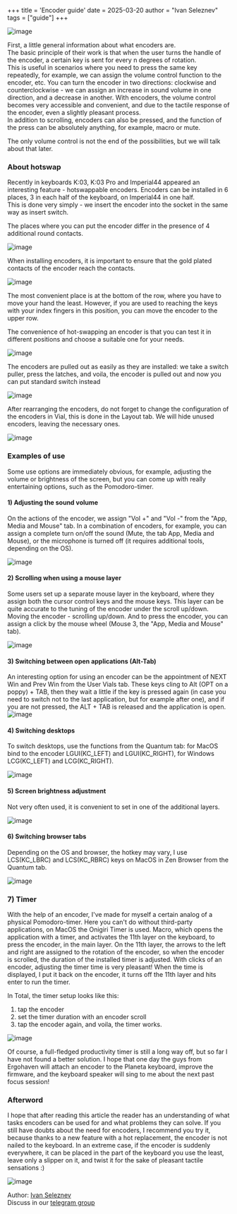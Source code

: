 +++
title = 'Encoder guide'
date = 2025-03-20
author = "Ivan Seleznev"
tags = ["guide"]
+++

![image](/images/encoders/1.png)

First, a little general information about what encoders are.  
The basic principle of their work is that when the user turns the handle of the encoder, a certain key is sent for every n degrees of rotation.  
This is useful in scenarios where you need to press the same key repeatedly, for example, we can assign the volume control function to the encoder, etc. You can turn the encoder in two directions: clockwise and counterclockwise - we can assign an increase in sound volume in one direction, and a decrease in another. With encoders, the volume control becomes very accessible and convenient, and due to the tactile response of the encoder, even a slightly pleasant process.  
In addition to scrolling, encoders can also be pressed, and the function of the press can be absolutely anything, for example, macro or mute.

The only volume control is not the end of the possibilities, but we will talk about that later.

### About hotswap
Recently in keyboards K:03, K:03 Pro and Imperial44 appeared an interesting feature - hotswappable encoders. 
Encoders can be installed in 6 places, 3 in each half of the keyboard, on Imperial44 in one half.  
This is done very simply - we insert the encoder into the socket in the same way as insert switch. 

The places where you can put the encoder differ in the presence of 4 additional round contacts.

![image](/images/encoders/2.png)


When installing encoders, it is important to ensure that the gold plated contacts of the encoder reach the contacts.

![image](/images/encoders/3.png)


The most convenient place is at the bottom of the row, where you have to move your hand the least. However, if you are used to reaching the keys with your index fingers in this position, you can move the encoder to the upper row.

The convenience of hot-swapping an encoder is that you can test it in different positions and choose a suitable one for your needs.

![image](/images/encoders/4.gif)


The encoders are pulled out as easily as they are installed: we take a switch puller, press the latches, and voila, the encoder is pulled out and now you can put standard switch instead

![image](/images/encoders/5.png)


After rearranging the encoders, do not forget to change the configuration of the encoders in Vial, this is done in the Layout tab. We will hide unused encoders, leaving the necessary ones.

![image](/images/encoders/6.gif)


### Examples of use

Some use options are immediately obvious, for example, adjusting the volume or brightness of the screen, but you can come up with really entertaining options, such as the Pomodoro-timer.

#### 1) Adjusting the sound volume
On the actions of the encoder, we assign "Vol +" and "Vol -" from the "App, Media and Mouse" tab. In a combination of encoders, for example, you can assign a complete turn on/off the sound (Mute, the tab App, Media and Mouse), or the microphone is turned off (it requires additional tools, depending on the OS).

![image](/images/encoders/7.gif)


#### 2) Scrolling when using a mouse layer
Some users set up a separate mouse layer in the keyboard, where they assign both the cursor control keys and the mouse keys. This layer can be quite accurate to the tuning of the encoder under the scroll up/down. Moving the encoder - scrolling up/down. And to press the encoder, you can assign a click by the mouse wheel (Mouse 3, the "App, Media and Mouse" tab).

![image](/images/encoders/8.png)

#### 3) Switching between open applications (Alt-Tab)
An interesting option for using an encoder can be the appointment of NEXT Win and Prev Win from the User Vials tab. These keys cling to Alt (OPT on a poppy) + TAB, then they wait a little if the key is pressed again (in case you need to switch not to the last application, but for example after one), and if you are not pressed, the ALT + TAB is released and the application is open.
![image](/images/encoders/9.png)

#### 4) Switching desktops
To switch desktops, use the functions from the Quantum tab: for MacOS bind to the encoder LGUI(KC_LEFT) and LGUI(KC_RIGHT), for Windows LCG(KC_LEFT) and LCG(KC_RIGHT).

![image](/images/encoders/10.png)

#### 5) Screen brightness adjustment
Not very often used, it is convenient to set in one of the additional layers.

![image](/images/encoders/11.gif)

#### 6) Switching browser tabs
Depending on the OS and browser, the hotkey may vary, I use LCS(KC_LBRC) and LCS(KC_RBRC) keys on MacOS in Zen Browser from the Quantum tab.

![image](/images/encoders/12.png)

### 7) Timer
With the help of an encoder, I've made for myself a certain analog of a physical Pomodoro-timer. Here you can't do without third-party applications, on MacOS the Onigiri Timer is used.
Macro, which opens the application with a timer, and activates the 11th layer on the keyboard, to press the encoder, in the main layer. On the 11th layer, the arrows to the left and right are assigned to the rotation of the encoder, so when the encoder is scrolled, the duration of the installed timer is adjusted. With clicks of an encoder, adjusting the timer time is very pleasant! When the time is displayed, I put it back on the encoder, it turns off the 11th layer and hits enter to run the timer.

In Total, the timer setup looks like this:
1) tap the encoder
2) set the timer duration with an encoder scroll
3) tap the encoder again, and voila, the timer works.

![image](/images/encoders/13.gif)

Of course, a full-fledged productivity timer is still a long way off, but so far I have not found a better solution. 
I hope that one day the guys from Ergohaven will attach an encoder to the Planeta keyboard, improve the firmware, and the keyboard speaker will sing to me about the next past focus session!
### Afterword
I hope that after reading this article the reader has an understanding of what tasks encoders can be used for and what problems they can solve. If you still have doubts about the need for encoders, I recommend you try it, because thanks to a new feature with a hot replacement, the encoder is not nailed to the keyboard. In an extreme case, if the encoder is suddenly everywhere, it can be placed in the part of the keyboard you use the least, leave only a slipper on it, and twist it for the sake of pleasant tactile sensations :)

![image](/images/encoders/14.jpg)

Author: [Ivan Seleznev](https://t.me/Wanyan1337)  
Discuss in our [telegram group](https://t.me/+E-mlq11c97AyZmY6)
